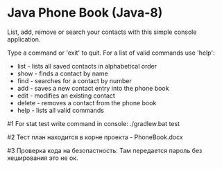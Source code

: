 Java Phone Book (Java-8)
=========================

List, add, remove or search your contacts with this simple console application.

Type a command or 'exit' to quit. For a list of valid commands use 'help':
* list - lists all saved contacts in alphabetical  order
* show - finds a contact by name
* find - searches for a contact by number
* add - saves a new contact entry into the phone book
* edit - modifies an existing contact
* delete - removes a contact from the phone book
* help - lists all valid commands


#1
For stat test write command in console:
        ./gradlew.bat test

#2
Тест план находится в корне проекта - PhoneBook.docx

#3
Проверка кода на безопастность:
 Там передается пароль без хеширования это не ок. 
 